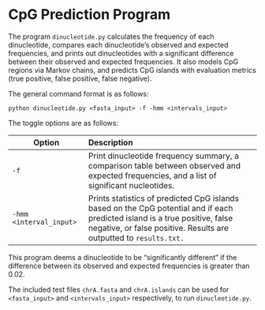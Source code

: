 # CpG Prediction Program
The program `dinucleotide.py` calculates the frequency of each dinucleotide, compares each dinucleotide’s observed and expected frequencies, and prints out dinucleotides with a significant difference between their observed and expected frequencies. It also models CpG regions via Markov chains, and predicts CpG islands with evaluation metrics (true positive, false positive, false negative).

The general command format is as follows:
```
python dinucleotide.py <fasta_input> -f -hmm <intervals_input>
```
The toggle options are as follows:

| Option        | Description   | 
| ------------- |:-------------| 
| `-f`          | Print dinucleotide frequency summary, a comparison table between observed and expected frequencies, and a list of significant nucleotides. | 
| `-hmm <interval_input>`            | Prints statistics of predicted CpG islands based on the CpG potential and if each predicted island is a true positive, false negative, or false positive. Results are outputted to `results.txt.`      | 

This program deems a dinucleotide to be “significantly different” if the difference between its observed and expected frequencies is greater than 0.02.

The included test files `chrA.fasta` and `chrA.islands` can be used for `<fasta_input>` and `<intervals_input>` respectively, to run `dinucleotide.py`.
